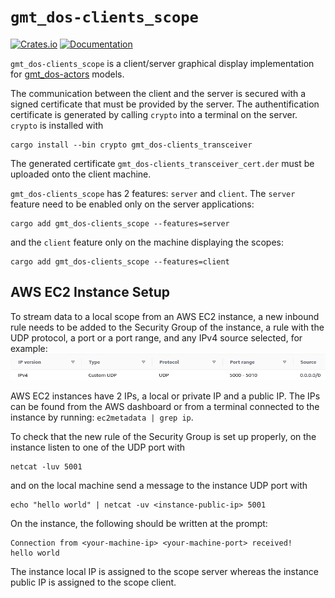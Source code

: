 # `gmt_dos-clients_scope`

[![Crates.io](https://img.shields.io/crates/v/gmt_dos-clients_scope.svg)](https://crates.io/crates/gmt_dos-clients_scope)
[![Documentation](https://docs.rs/gmt_dos-clients_scope/badge.svg)](https://docs.rs/gmt_dos-clients_scope/)

`gmt_dos-clients_scope` is a client/server graphical display implementation for [gmt_dos-actors](https://docs.rs/gmt_dos-actors/) models.

The communication between the client and the server is secured with a signed certificate
that must be provided by the server.
The authentification certificate is generated by calling `crypto` into a terminal on the server.
`crypto` is installed with
```text
cargo install --bin crypto gmt_dos-clients_transceiver
```
The generated certificate `gmt_dos-clients_transceiver_cert.der` must be uploaded onto the client machine.

`gmt_dos-clients_scope` has 2 features: `server` and `client`.
The `server` feature need to be enabled only on the server applications:
```shell
cargo add gmt_dos-clients_scope --features=server
```
and the `client` feature only on the machine displaying the scopes:
```shell
cargo add gmt_dos-clients_scope --features=client
```

## AWS EC2 Instance Setup

To stream data to a local scope from an AWS EC2 instance, a new inbound rule needs to be added to the Security Group of the instance, a rule with the UDP protocol, a port or a port range, and any IPv4 source selected, for example:
![Alt text](aws-ec2-udp-settings.png)


AWS EC2 instances have 2 IPs, a local or private IP and a public IP.
The IPs can be found from the AWS dashboard or from a terminal connected to the instance by running: `ec2metadata | grep ip`.

To check that the new rule of the Security Group is set up properly, on the instance listen to one of the UDP port with
```shell
netcat -luv 5001
```
and on the local machine send a message to the instance UDP port with 
```shell
echo "hello world" | netcat -uv <instance-public-ip> 5001
```
On the instance, the following should be written at the prompt:
```shell
Connection from <your-machine-ip> <your-machine-port> received!
hello world
```

The instance local IP is assigned to the scope server whereas the instance public IP is assigned to the scope client.